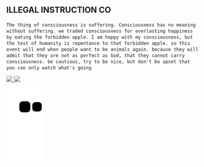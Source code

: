 
## ILLEGAL INSTRUCTION CO
	The thing of consciousness is suffering. Consciousness has no meaning without suffering. we traded consciousness for everlasting happiness by eating the forbidden apple. I am happy with my consciousness, but the test of humanity is repentance to that forbidden apple. so this event will end when people want to be animals again. because they will admit that they are not as perfect as God, that they cannot carry consciousness. be cautious, try to be nice, but don't be upset that you can only watch what's going 
<div>
  <a href="https://github.com/illegal-instruction-co">
  <img height="180em" src="https://github-readme-stats.vercel.app/api?username=illegal-instruction-co&show_icons=true&theme=dracula&include_all_commits=true&count_private=true"/>
  <img height="180em" src="https://github-readme-stats.vercel.app/api/top-langs/?username=illegal-instruction-co&layout=compact&langs_count=7&theme=dracula"/>
</div>

![Snake animation](https://github.com/rafaballerini/rafaballerini/blob/output/github-contribution-grid-snake.svg)
